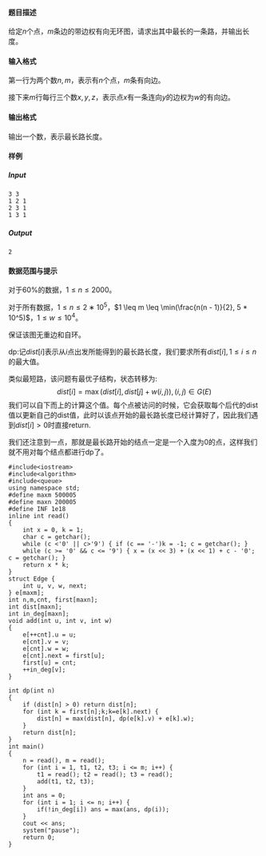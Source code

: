 #### 题目描述

给定$n$个点，$m$条边的带边权有向无环图，请求出其中最长的一条路，并输出长度。

#### 输入格式

第一行为两个数$n, m$，表示有$n$个点，$m$条有向边。

接下来$m$行每行三个数$x, y, z$，表示点$x$有一条连向$y$的边权为$w$的有向边。

#### 输出格式

输出一个数，表示最长路长度。

#### 样例

##### Input

```
3 3
1 2 1
2 3 1
1 3 1
```

##### Output

```
2
```

#### 数据范围与提示

对于60%的数据，$1 \leq n \leq 2000$。

对于所有数据，$1≤n≤2∗10^5$，$1 \leq m \leq \min(\frac{n(n - 1)}{2}, 5 * 10^5)$，$1 \leq w \leq 10^4$。

保证该图无重边和自环。







dp:记$dist[i]$表示从$i$点出发所能得到的最长路长度，我们要求所有$dist[i],1 \le i \le n$的最大值。

类似最短路，该问题有最优子结构，状态转移为:
$$
dist[i]=\max(dist[i],dist[j]+w(i,j)),(i,j) \in G(E)
$$
我们可以自下而上的计算这个值。每个点被访问的时候，它会获取每个后代的dist值以更新自己的dist值，此时以该点开始的最长路长度已经计算好了，因此我们遇到$dist[i] > 0$时直接return.

我们还注意到一点，那就是最长路开始的结点一定是一个入度为0的点，这样我们就不用对每个结点都进行dp了。

```
#include<iostream>
#include<algorithm>
#include<queue>
using namespace std;
#define maxm 500005
#define maxn 200005
#define INF 1e18
inline int read()
{
	int x = 0, k = 1;
	char c = getchar();
	while (c <'0' || c>'9') { if (c == '-')k = -1; c = getchar(); }
	while (c >= '0' && c <= '9') { x = (x << 3) + (x << 1) + c - '0'; c = getchar(); }
	return x * k;
}
struct Edge {
	int u, v, w, next;
} e[maxm];
int n,m,cnt, first[maxn];
int dist[maxn];
int in_deg[maxn];
void add(int u, int v, int w)
{
	e[++cnt].u = u;
	e[cnt].v = v;
	e[cnt].w = w;
	e[cnt].next = first[u];
	first[u] = cnt;
	++in_deg[v];
}

int dp(int n)
{
	if (dist[n] > 0) return dist[n];
	for (int k = first[n];k;k=e[k].next) {
		dist[n] = max(dist[n], dp(e[k].v) + e[k].w);
	}
	return dist[n];
}
int main()
{
	n = read(), m = read();	
	for (int i = 1, t1, t2, t3; i <= m; i++) {
		t1 = read(); t2 = read(); t3 = read();
		add(t1, t2, t3);
	}
	int ans = 0;
	for (int i = 1; i <= n; i++) {
		if(!in_deg[i]) ans = max(ans, dp(i));
	}
	cout << ans;
	system("pause");
	return 0;
}
```

